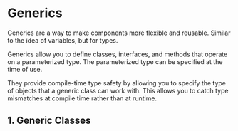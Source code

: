 # Generics

Generics are a way to make components more flexible and reusable. Similar to the idea of variables, but for types.

Generics allow you to define classes, interfaces, and methods that operate on a parameterized type. The parameterized type can be specified at the time of use.

They provide compile-time type safety by allowing you to specify the type of objects that a generic class can work with. This allows you to catch type mismatches at compile time rather than at runtime.

## 1. Generic Classes

